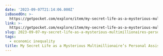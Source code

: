 ```yaml
---
date: '2023-09-07T21:14:06.000Z'
isBasedOn: >-
  https://getpocket.com/explore/item/my-secret-life-as-a-mysterious-multimillionaire-s-personal-assistant?utm_source=pocket-newtab-en-us
link: >-
  https://getpocket.com/explore/item/my-secret-life-as-a-mysterious-multimillionaire-s-personal-assistant?utm_source=pocket-newtab-en-us
slug: 2023-09-07-my-secret-life-as-a-mysterious-multimillionaires-personal-assistant
tags:
  - economic inequality
title: My Secret Life as a Mysterious Multimillionaire’s Personal Assistant
---
```


